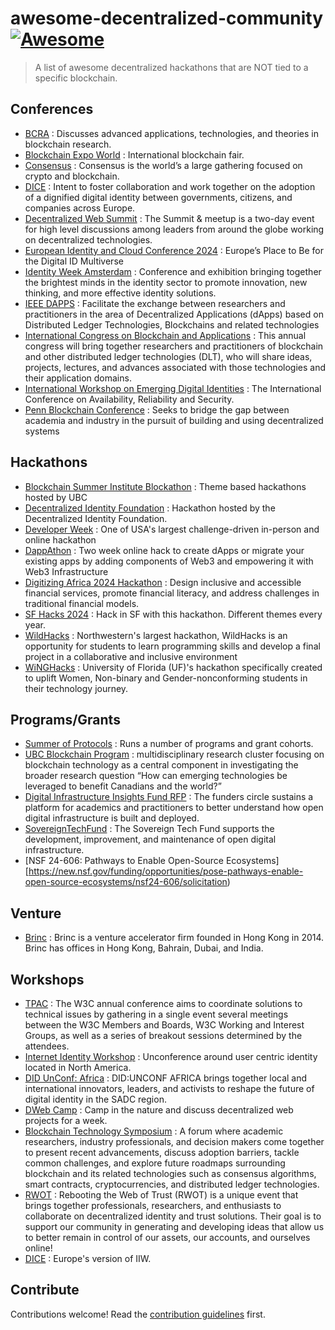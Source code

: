 # awesome-decentralized-community [![Awesome](https://awesome.re/badge.svg)](https://awesome.re)

> A list of awesome decentralized hackathons that are NOT tied to a specific blockchain.

## Conferences

- [BCRA](https://conf.researchr.org/home/bcra-2024) : Discusses advanced
  applications, technologies, and theories in blockchain research.
- [Blockchain Expo World](https://blockchainexpoworld.com/en/) : International
  blockchain fair.
- [Consensus](https://consensus2024.coindesk.com/) : Consensus is the world’s a
  large gathering focused on crypto and blockchain.
- [DICE](https://diceurope.org/) : Intent to foster collaboration and work
  together on the adoption of a dignified digital identity between governments,
  citizens, and companies across Europe.
- [Decentralized Web Summit](https://indieweb.org/Decentralized_Web_Summit) :
  The Summit & meetup is a two-day event for high level discussions among
  leaders from around the globe working on decentralized technologies.
- [European Identity and Cloud Conference
2024](https://www.kuppingercole.com/events/eic2024) : Europe’s Place to Be for
the Digital ID Multiverse
- [Identity Week Amsterdam](https://www.terrapinn.com/exhibition/identity-week/index.stm) :  Conference and exhibition bringing together the brightest minds in the identity sector to promote innovation, new thinking, and more effective identity solutions.
- [IEEE DAPPS](https://ieeedapps.com/) : Facilitate the exchange between
  researchers and practitioners in the area of Decentralized Applications
  (dApps) based on Distributed Ledger Technologies, Blockchains and related
  technologies
- [International Congress on Blockchain and
  Applications](https://www.blockchain-congress.net/) : This annual congress
  will bring together researchers and practitioners of blockchain and other
  distributed ledger technologies (DLT), who will share ideas, projects,
  lectures, and advances associated with those technologies and their
  application domains.
- [International Workshop on Emerging Digital Identities](https://www.ares-conference.eu) : The International Conference on Availability, Reliability and Security.
- [Penn Blockchain Conference](https://www.pennblockchain.com/) : Seeks to
  bridge the gap between academia and industry in the pursuit of building and
  using decentralized systems

## Hackathons

- [Blockchain Summer Institute
  Blockathon](https://blockchain.ubc.ca/blockchain-summer-institute-blockathon-2023) :
  Theme based hackathons hosted by UBC
- [Decentralized Identity Foundation](https://difhackathon.devpost.com/) :
  Hackathon hosted by the Decentralized Identity Foundation.
- [Developer Week](https://developerweek-2024-hackathon.devpost.com/) : One of
  USA's largest challenge-driven in-person and online hackathon
- [DappAthon](https://dapp-a-thon.devpost.com/) : Two week online hack to create
  dApps or migrate your existing apps by adding components of Web3 and
  empowering it with Web3 Infrastructure
- [Digitizing Africa 2024 Hackathon](https://africadigitrans.com/hackathon/) :
  Design inclusive and accessible financial services, promote financial
  literacy, and address challenges in traditional financial models.
- [SF Hacks 2024](https://sfhacks.io/) : Hack in SF with this hackathon.
  Different themes every year.
- [WildHacks](https://www.wildhacks.net/) : Northwestern's largest hackathon,
  WildHacks is an opportunity for students to learn programming skills and
  develop a final project in a collaborative and inclusive environment
- [WiNGHacks](https://www.winghacks.com/) : University of Florida (UF)'s
  hackathon specifically created to uplift Women, Non-binary and
  Gender-nonconforming students in their technology journey.

## Programs/Grants

- [Summer of Protocols](https://summerofprotocols.com/) : Runs a number of
  programs and grant cohorts.
- [UBC Blockchain Program](https://blockchain.ubc.ca/) : multidisciplinary
  research cluster focusing on blockchain technology as a central component in
  investigating the broader research question “How can emerging technologies be
  leveraged to benefit Canadians and the world?”
- [Digital Infrastructure Insights Fund RFP](https://fordfoundation.forms.fm/2024-digital-infrastructure-insights-fund-rfp/forms/9861) : The funders circle sustains a platform for academics and practitioners to better understand how open digital infrastructure is built and deployed. 
- [SovereignTechFund](https://www.sovereigntechfund.de/) : The Sovereign Tech Fund supports the development, improvement, and maintenance of open digital infrastructure.
- [NSF 24-606: Pathways to Enable Open-Source Ecosystems][https://new.nsf.gov/funding/opportunities/pose-pathways-enable-open-source-ecosystems/nsf24-606/solicitation)
## Venture 

- [Brinc](https://www.brinc.io/) : Brinc is a venture accelerator firm founded
  in Hong Kong in 2014. Brinc has offices in Hong Kong, Bahrain, Dubai, and
  India.

## Workshops

- [TPAC](https://www.w3.org/news-events/w3c-tpac/) : The W3C annual conference aims to coordinate solutions to technical issues by gathering in a single event several meetings between the W3C Members and Boards, W3C Working and Interest Groups, as well as a series of breakout sessions determined by the attendees.
- [Internet Identity Workshop](https://internetidentityworkshop.com/) :
  Unconference around user centric identity located in North America.
- [DID UnConf: Africa](https://didunconf.africa/) : DID:UNCONF AFRICA brings together local and international innovators, leaders, and activists to reshape the future of digital identity in the SADC region.
- [DWeb Camp](https://dwebcamp.org/) : Camp in the nature and discuss
  decentralized web projects for a week. 
- [Blockchain Technology Symposium](https://bts23.encs.concordia.ca/) : A forum
  where academic researchers, industry professionals, and decision makers come
  together to present recent advancements, discuss adoption barriers, tackle
  common challenges, and explore future roadmaps surrounding blockchain and its
  related technologies such as consensus algorithms, smart contracts,
  cryptocurrencies, and distributed ledger technologies.
- [RWOT](https://www.weboftrust.info) : Rebooting the Web of Trust (RWOT) is a unique event that brings together professionals,
  researchers, and enthusiasts to collaborate on decentralized identity and trust solutions. Their goal is to support our community
  in generating and developing ideas that allow us to better remain in control of our assets, our accounts, and ourselves online!
- [DICE](https://diceurope.org/) : Europe's version of IIW. 

## Contribute

Contributions welcome! Read the [contribution guidelines](contributing.md) first.

